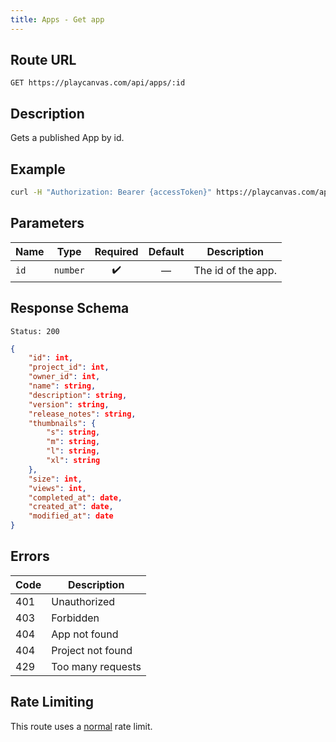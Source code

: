 ```yaml
---
title: Apps - Get app
---
```


## Route URL

```none
GET https://playcanvas.com/api/apps/:id
```

## Description

Gets a published App by id.

## Example

```bash
curl -H "Authorization: Bearer {accessToken}" https://playcanvas.com/api/apps/{id}
```

## Parameters

| Name   | Type       | Required | Default | Description        |
| ------ | ---------- | :------: | :-----: | ------------------ |
| `id`   | `number`   | ✔️       | —       | The id of the app. |

## Response Schema

```none
Status: 200
```

```json
{
    "id": int,
    "project_id": int,
    "owner_id": int,
    "name": string,
    "description": string,
    "version": string,
    "release_notes": string,
    "thumbnails": {
        "s": string,
        "m": string,
        "l": string,
        "xl": string
    },
    "size": int,
    "views": int,
    "completed_at": date,
    "created_at": date,
    "modified_at": date
}
```

## Errors

| Code | Description       |
| ---- | ----------------- |
| 401  | Unauthorized      |
| 403  | Forbidden         |
| 404  | App not found     |
| 404  | Project not found |
| 429  | Too many requests |

## Rate Limiting

This route uses a [normal][1] rate limit.

[1]: /user-manual/api#rate-limiting
